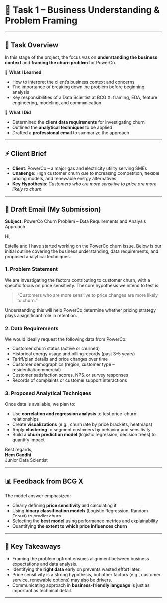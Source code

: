 # 📝 Task 1 – Business Understanding & Problem Framing

---

## 📌 Task Overview
In this stage of the project, the focus was on **understanding the business context** and **framing the churn problem** for PowerCo.  

🔹 **What I Learned**
- How to interpret the client’s business context and concerns  
- The importance of breaking down the problem before beginning analysis  
- Key responsibilities of a Data Scientist at BCG X: framing, EDA, feature engineering, modeling, and communication  

🔹 **What I Did**
- Determined the **client data requirements** for investigating churn  
- Outlined the **analytical techniques** to be applied  
- Drafted a **professional email** to summarize the approach  

---

## ⚡ Client Brief
- **Client**: PowerCo – a major gas and electricity utility serving SMEs  
- **Challenge**: High customer churn due to increasing competition, flexible pricing models, and renewable energy alternatives  
- **Key Hypothesis**: *Customers who are more sensitive to price are more likely to churn.*  

---

## 📧 Draft Email (My Submission)

**Subject:** PowerCo Churn Problem – Data Requirements and Analysis Approach  

Hi,  

Estelle and I have started working on the PowerCo churn issue. Below is our initial outline covering the business understanding, data requirements, and proposed analytical techniques.  

### 1. Problem Statement  
We are investigating the factors contributing to customer churn, with a specific focus on price sensitivity. The core hypothesis we intend to test is:  

> “Customers who are more sensitive to price changes are more likely to churn.”  

Understanding this will help PowerCo determine whether pricing strategy plays a significant role in retention.  

### 2. Data Requirements  
We would ideally request the following data from PowerCo:  
- Customer churn status (active or churned)  
- Historical energy usage and billing records (past 3–5 years)  
- Tariff/plan details and price changes over time  
- Customer demographics (region, customer type – residential/commercial)  
- Customer satisfaction scores, NPS, or survey responses  
- Records of complaints or customer support interactions  

### 3. Proposed Analytical Techniques  
Once data is available, we plan to:  
- Use **correlation and regression analysis** to test price–churn relationships  
- Create **visualizations** (e.g., churn rate by price brackets, heatmaps)  
- Apply **clustering** to segment customers by behavior and sensitivity  
- Build a **churn prediction model** (logistic regression, decision trees) to quantify impact  

Best regards,  
**Hem Gandhi**  
Junior Data Scientist  

---

## 📊 Feedback from BCG X
The model answer emphasized:  
- Clearly defining **price sensitivity** and calculating it  
- Using **binary classification models** (Logistic Regression, Random Forest) to predict churn  
- Selecting the **best model** using performance metrics and explainability  
- Quantifying **the extent to which price influences churn**  

---

## 🎯 Key Takeaways
- Framing the problem upfront ensures alignment between business expectations and data analysis.  
- Identifying the **right data** early on prevents wasted effort later.  
- Price sensitivity is a strong hypothesis, but other factors (e.g., customer service, renewable options) may also be drivers.  
- Communicating approach in **business-friendly language** is just as important as technical detail.  

---
